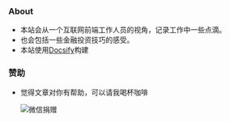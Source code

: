 ### About
 - 本站会从一个互联网前端工作人员的视角，记录工作中一些点滴。
 - 也会包括一些金融投资技巧的感受。
 - 本站使用[Docsify](https://docsify.js.org/#/)构建

### 赞助 
- 觉得文章对你有帮助，可以请我喝杯咖啡

   ![微信捐赠](https://cdn.llscdn.com/misc/a-ca631f47a082f3122ef5a432afb5391f.png)
